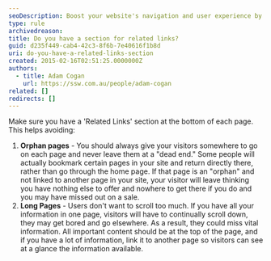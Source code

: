 ```yaml
---
seoDescription: Boost your website's navigation and user experience by incorporating a 'Related Links' section at the bottom of each page.
type: rule
archivedreason:
title: Do you have a section for related links?
guid: d235f449-cab4-42c3-8f6b-7e40616f1b8d
uri: do-you-have-a-related-links-section
created: 2015-02-16T02:51:25.0000000Z
authors:
  - title: Adam Cogan
    url: https://ssw.com.au/people/adam-cogan
related: []
redirects: []
---
```


Make sure you have a 'Related Links' section at the bottom of each page. This helps avoiding:

<!--endintro-->

1. **Orphan pages** - You should always give your visitors somewhere to go on each page and never leave them at a "dead end." Some people will actually bookmark certain pages in your site and return directly there, rather than go through the home page. If that page is an "orphan" and not linked to another page in your site, your visitor will leave thinking you have nothing else to offer and nowhere to get there if you do and you may have missed out on a sale.
2. **Long Pages** - Users don't want to scroll too much. If you have all your information in one page, visitors will have to continually scroll down, they may get bored and go elsewhere. As a result, they could miss vital information. All important content should be at the top of the page, and if you have a lot of information, link it to another page so visitors can see at a glance the information available.
